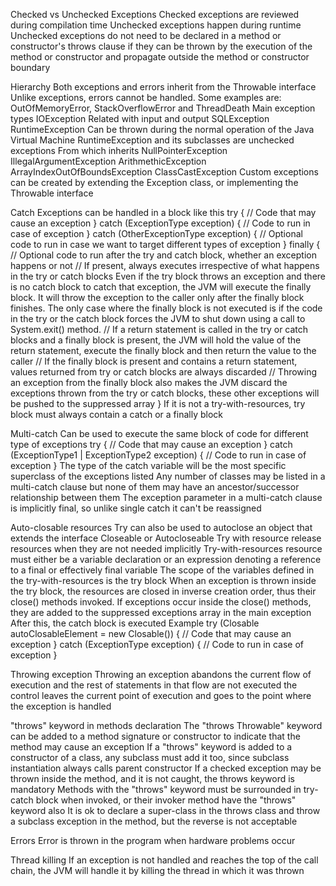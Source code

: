 Checked vs Unchecked Exceptions
  Checked exceptions are reviewed during compilation time
  Unchecked exceptions happen during runtime
    Unchecked exceptions do not need to be declared in a method or constructor's throws clause 
      if they can be thrown by the execution of the method or constructor and propagate outside the method or constructor boundary

Hierarchy 
  Both exceptions and errors inherit from the Throwable interface
  Unlike exceptions, errors cannot be handled. Some examples are: OutOfMemoryError, StackOverflowError and ThreadDeath
  Main exception types
    IOException
      Related with input and output
    SQLException
    RuntimeException
      Can be thrown during the normal operation of the Java Virtual Machine
      RuntimeException and its subclasses are unchecked exceptions
      From which inherits 
        NullPointerException
        IllegalArgumentException
        ArithmethicException
        ArrayIndexOutOfBoundsException
        ClassCastException
  Custom exceptions can be created by extending the Exception class, or implementing the Throwable interface

Catch
  Exceptions can be handled in a block like this
    try {
      // Code that may cause an exception
    } catch (ExceptionType exception) {
      // Code to run in case of exception
    } catch (OtherExceptionType exception) {
      // Optional code to run in case we want to target different types of exception
    } finally {
      // Optional code to run after the try and catch block, whether an exception happens or not
      // If present, always executes irrespective of what happens in the try or catch blocks
          Even if the try block throws an exception and there is no catch block to catch that exception, the JVM will execute the finally block.
          It will throw the exception to the caller only after the finally block finishes. 
          The only case where the finally block is not executed is if the code in the try or the catch block forces the JVM to shut down using a call to System.exit() method.
      // If a return statement is called in the try or catch blocks and a finally block is present,
          the JVM will hold the value of the return statement, execute the finally block and then return the value to the caller
      // If the finally block is present and contains a return statement, 
          values returned from try or catch blocks are always discarded
      // Throwing an exception from the finally block also makes the JVM discard the exceptions thrown from the try or catch blocks, 
          these other exceptions will be pushed to the suppressed array
    }
  If it is not a try-with-resources, try block must always contain a catch or a finally block

Multi-catch
  Can be used to execute the same block of code for different type of exceptions
    try {
      // Code that may cause an exception
    } catch (ExceptionType1 | ExceptionType2 exception) {
      // Code to run in case of exception
    }
  The type of the catch variable will be the most specific superclass of the exceptions listed
  Any number of classes may be listed in a multi-catch clause but none of them may have an
    ancestor/successor relationship between them
  The exception parameter in a multi-catch clause is implicitly final, so unlike single catch it can't be reassigned

Auto-closable resources
  Try can also be used to autoclose an object that extends the interface Closeable or Autocloseable
  Try with resource release resources when they are not needed implicitly
  Try-with-resources resource must either be a variable declaration 
    or an expression denoting a reference to a final or effectively final variable
  The scope of the variables defined in the try-with-resources is the try block
  When an exception is thrown inside the try block, 
    the resources are closed in inverse creation order, thus their close() methods invoked.
    If exceptions occur inside the close() methods, they are added to the suppressed exceptions array in the main exception
    After this, the catch block is executed
  Example
    try (Closable autoClosableElement = new Closable()) {
      // Code that may cause an exception
    } catch (ExceptionType exception) {
      // Code to run in case of exception
    }

Throwing exception
  Throwing an exception abandons the current flow of execution and the rest of statements in that flow are not executed
    the control leaves the current point of execution and goes to the point where the exception is handled

"throws" keyword in methods declaration
  The "throws Throwable" keyword can be added to a method signature or constructor
    to indicate that the method may cause an exception
  If a "throws" keyword is added to a constructor of a class, 
    any subclass must add it too, since subclass instantiation always calls parent constructor
  If a checked exception may be thrown inside the method, and it is not caught, the throws keyword is mandatory
  Methods with the "throws" keyword must be surrounded in try-catch block when invoked, 
    or their invoker method have the "throws" keyword also
  It is ok to declare a super-class in the throws class 
    and throw a subclass exception in the method, but the reverse is not acceptable

Errors
  Error is thrown in the program when hardware problems occur

Thread killing
    If an exception is not handled and reaches the top of the call chain, 
      the JVM will handle it by killing the thread in which it was thrown
